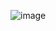 ![image](https://github.com/ricardopra/sensorWifi/assets/39959555/a4df4e34-c1c9-4f5f-995f-0cb838bfa10d)

